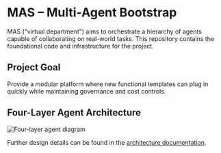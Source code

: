 # MAS – Multi-Agent Bootstrap

MAS ("virtual department") aims to orchestrate a hierarchy of agents capable of collaborating on real-world tasks. This repository contains the foundational code and infrastructure for the project.

## Project Goal
Provide a modular platform where new functional templates can plug in quickly while maintaining governance and cost controls.

## Four-Layer Agent Architecture

![Four-layer agent diagram](docs/architecture/four-layer-diagram.png)

Further design details can be found in the [architecture documentation](docs/architecture/README.md).
